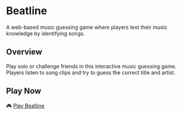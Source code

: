 # Beatline

A web-based music guessing game where players test their music knowledge by identifying songs.

## Overview

Play solo or challenge friends in this interactive music guessing game. Players listen to song clips and try to guess the correct title and artist.

## Play Now

🎮 [Play Beatline](https://keatonfreed.com/projects)
